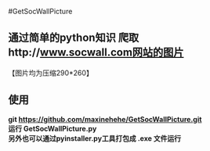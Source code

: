 #GetSocWallPicture
## 通过简单的python知识 爬取http://www.socwall.com网站的图片
【图片均为压缩290*260】

## 使用
**git https://github.com/maxinehehe/GetSocWallPicture.git** <br />
**运行 GetSocWallPicture.py** <br />
**另外也可以通过pyinstaller.py工具打包成 .exe 文件运行**  <br />
